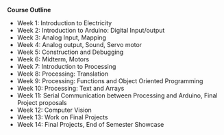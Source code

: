 
<strong>Course Outline</strong>
<ul>
 	<li>Week 1: Introduction to Electricity</li>
 	<li>Week 2: Introduction to Arduino: Digital Input/output</li>
 	<li>Week 3: Analog Input, Mapping</li>
 	<li>Week 4: Analog output, Sound, Servo motor</li>
 	<li>Week 5: Construction and Debugging</li>
 	<li>Week 6: Midterm, Motors</li>
 	<li>Week 7: Introduction to Processing</li>
 	<li>Week 8: Processing: Translation</li>
 	<li>Week 9: Processing: Functions and Object Oriented Programming</li>
 	<li>Week 10: Processing: Text and Arrays</li>
 	<li>Week 11: Serial Communication between Processing and Arduino, Final Project proposals</li>
 	<li>Week 12: Computer Vision</li>
 	<li>Week 13: Work on Final Projects</li>
 	<li>Week 14: Final Projects, End of Semester Showcase</li>
</ul>
